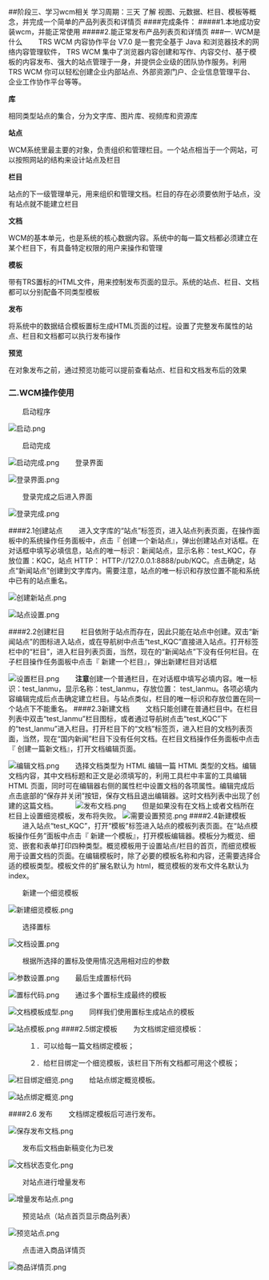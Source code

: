 ##阶段三、学习wcm相关
学习周期：三天
了解 视图、元数据、栏目、模板等概念，并完成一个简单的产品列表页和详情页
####完成条件：
#####1.本地成功安装wcm，并能正常使用
#####2.能正常发布产品列表页和详情页
###一. WCM是什么
　　TRS WCM 内容协作平台 V7.0 是一套完全基于 Java 和浏览器技术的网络内容管理软件， TRS WCM 集中了浏览器内容创建和写作、内容交付、基于模板的内容发布、强大的站点管理于一身，并提供企业级的团队协作服务。利用 TRS WCM 你可以轻松创建企业内部站点、外部资源门户、企业信息管理平台、企业工作协作平台等等。 

**库**

相同类型站点的集合，分为文字库、图片库、视频库和资源库

**站点**

WCM系统里最主要的对象，负责组织和管理栏目。一个站点相当于一个网站，可以按照网站的结构来设计站点及栏目

**栏目**

站点的下一级管理单元，用来组织和管理文档。栏目的存在必须要依附于站点，没有站点就不能建立栏目

**文档**

WCM的基本单元，也是系统的核心数据内容。系统中的每一篇文档都必须建立在某个栏目下，有具备特定权限的用户来操作和管理

**模板**

带有TRS置标的HTML文件，用来控制发布页面的显示。系统的站点、栏目、文档都可以分别配备不同类型模板

**发布**

将系统中的数据结合模板置标生成HTML页面的过程。设置了完整发布属性的站点、栏目和文档都可以执行发布操作

**预览**

在对象发布之前，通过预览功能可以提前查看站点、栏目和文档发布后的效果
### 二.WCM操作使用

　　启动程序

![启动.png](http://upload-images.jianshu.io/upload_images/4092827-29c8d1e54c1fc315.png?imageMogr2/auto-orient/strip%7CimageView2/2/w/1240)

　　启动完成

![启动完成.png](http://upload-images.jianshu.io/upload_images/4092827-cedb81fa4f067079.png?imageMogr2/auto-orient/strip%7CimageView2/2/w/1240)
　　登录界面

![登录界面.png](http://upload-images.jianshu.io/upload_images/4092827-591ec663210b6588.png?imageMogr2/auto-orient/strip%7CimageView2/2/w/1240)

　　登录完成之后进入界面


![登录完成.png](http://upload-images.jianshu.io/upload_images/4092827-efa1e8642287ed6c.png?imageMogr2/auto-orient/strip%7CimageView2/2/w/1240)

####2.1创建站点
　　进入文字库的“站点”标签页，进入站点列表页面，在操作面板中的系统操作任务面板中，点击『 创建一个新站点』，弹出创建站点对话框。在对话框中填写必填信息，站点的唯一标识：新闻站点，显示名称：test_KQC，存放位置：KQC，站点 HTTP： HTTP://127.0.0.1:8888/pub/KQC。点击确定，站点“新闻站点”创建到文字库内。需要注意，站点的唯一标识和存放位置不能和系统中已有的站点重名。 

![创建新站点.png](http://upload-images.jianshu.io/upload_images/4092827-8cb4da451ea478dd.png?imageMogr2/auto-orient/strip%7CimageView2/2/w/1240)


![站点设置.png](http://upload-images.jianshu.io/upload_images/4092827-9d2714372d92ee17.png?imageMogr2/auto-orient/strip%7CimageView2/2/w/1240)

####2.2创建栏目
　　栏目依附于站点而存在，因此只能在站点中创建。双击“新闻站点”的图标进入站点，或在导航树中点击“test_KQC”直接进入站点。打开标签栏中的“栏目”，进入栏目列表页面，当然，现在的“新闻站点”下没有任何栏目。在子栏目操作任务面板中点击『 新建一个栏目』，弹出新建栏目对话框 


![设置栏目.png](http://upload-images.jianshu.io/upload_images/4092827-5acefde9371baa33.png?imageMogr2/auto-orient/strip%7CimageView2/2/w/1240)
　　**注意**创建一个普通栏目，在对话框中填写必填内容。唯一标识：test_lanmu，显示名称：test_lanmu，存放位置： test_lanmu。各项必填内容编辑完成后点击确定建立栏目。与站点类似，栏目的唯一标识和存放位置在同一个站点下不能重名。 
####2.3新建文档
　　文档只能创建在普通栏目中。在栏目列表中双击“test_lanmu”栏目图标，或者通过导航树点击“test_KQC”下的“test_lanmu”进入栏目。打开栏目下的“文档”标签页，进入栏目的文档列表页面，当然，现在“国内新闻”栏目下没有任何文档。在栏目文档操作任务面板中点击『 创建一篇新文档』，打开文档编辑页面。 

![编辑文档.png](http://upload-images.jianshu.io/upload_images/4092827-8d45041359370a69.png?imageMogr2/auto-orient/strip%7CimageView2/2/w/1240)
　　选择文档类型为 HTML 编辑一篇 HTML 类型的文档。编辑文档内容，其中文档标题和正文是必须填写的，利用工具栏中丰富的工具编辑 HTML 页面，同时可在编辑器右侧的属性栏中设置文档的各项属性。编辑完成后点击底部的“保存并关闭”按钮，保存文档且退出编辑器。这时文档列表中出现了创建的这篇文档。 
　　
![发布文档.png](http://upload-images.jianshu.io/upload_images/4092827-d7f6bdf91c6f8eb0.png?imageMogr2/auto-orient/strip%7CimageView2/2/w/1240)
　　但是如果没有在文档上或者文档所在栏目上设置细览模板，发布将失败。
![需要设置预览.png](http://upload-images.jianshu.io/upload_images/4092827-41e2341a19d5af1c.png?imageMogr2/auto-orient/strip%7CimageView2/2/w/1240)
####2.4新建模板
　　进入站点“test_KQC”，打开“模板”标签进入站点的模板列表页面。在“站点模板操作任务”面板中点击『 新建一个模板』，打开模板编辑器。模板分为概览、细览、嵌套和表单打印四种类型。概览模板用于设置站点/栏目的首页，而细览模板用于设置文档的页面。在编辑模板时，除了必要的模板名称和内容，还需要选择合适的模板类型。模板文件的扩展名默认为 html，概览模板的发布文件名默认为 index。 

　　新建一个细览模板

![新建细览模板.png](http://upload-images.jianshu.io/upload_images/4092827-750d0054acc0d1ff.png?imageMogr2/auto-orient/strip%7CimageView2/2/w/1240)

　　选择置标

![文档设置.png](http://upload-images.jianshu.io/upload_images/4092827-e4c2fee05b662e23.png?imageMogr2/auto-orient/strip%7CimageView2/2/w/1240)

　　根据所选择的置标及使用情况选用相对应的参数

![参数设置.png](http://upload-images.jianshu.io/upload_images/4092827-5e16fd9aaa4addcc.png?imageMogr2/auto-orient/strip%7CimageView2/2/w/1240)
　　最后生成置标代码

![置标代码.png](http://upload-images.jianshu.io/upload_images/4092827-31490fd8a043aaf0.png?imageMogr2/auto-orient/strip%7CimageView2/2/w/1240)
　　通过多个置标生成最终的模板

![文档模板成型.png](http://upload-images.jianshu.io/upload_images/4092827-f02f7875dad18cb7.png?imageMogr2/auto-orient/strip%7CimageView2/2/w/1240)
　　同样我们使用置标生成站点的模板

![站点模板.png](http://upload-images.jianshu.io/upload_images/4092827-6d8c92c99e2807dc.png?imageMogr2/auto-orient/strip%7CimageView2/2/w/1240)
####2.5绑定模板
　　为文档绑定细览模板：

　　　１．可以给每一篇文档绑定模板；

　　　２．给栏目绑定一个细览模板，该栏目下所有文档都可用这个模板；

![栏目绑定细览.png](http://upload-images.jianshu.io/upload_images/4092827-98b0827204fdc6e5.png?imageMogr2/auto-orient/strip%7CimageView2/2/w/1240)
　　给站点绑定概览模板。

![站点绑定概览.png](http://upload-images.jianshu.io/upload_images/4092827-dfe2360e976c2ba8.png?imageMogr2/auto-orient/strip%7CimageView2/2/w/1240)

####2.6 发布
　　文档绑定模板后可进行发布。

![保存发布文档.png](http://upload-images.jianshu.io/upload_images/4092827-de509c6195c5ede5.png?imageMogr2/auto-orient/strip%7CimageView2/2/w/1240)

　　发布后文档由新稿变化为已发


![文档状态变化.png](http://upload-images.jianshu.io/upload_images/4092827-fa48cfcaa5e4e61d.png?imageMogr2/auto-orient/strip%7CimageView2/2/w/1240)


　　对站点进行增量发布

![增量发布站点.png](http://upload-images.jianshu.io/upload_images/4092827-08a8794fd536d918.png?imageMogr2/auto-orient/strip%7CimageView2/2/w/1240)

　　预览站点（站点首页显示商品列表）


![预览站点.png](http://upload-images.jianshu.io/upload_images/4092827-c6d94feb9fe7cfe7.png?imageMogr2/auto-orient/strip%7CimageView2/2/w/1240)

　　点击进入商品详情页

![商品详情页.png](http://upload-images.jianshu.io/upload_images/4092827-71f09b8e319fef61.png?imageMogr2/auto-orient/strip%7CimageView2/2/w/1240)

















　　





